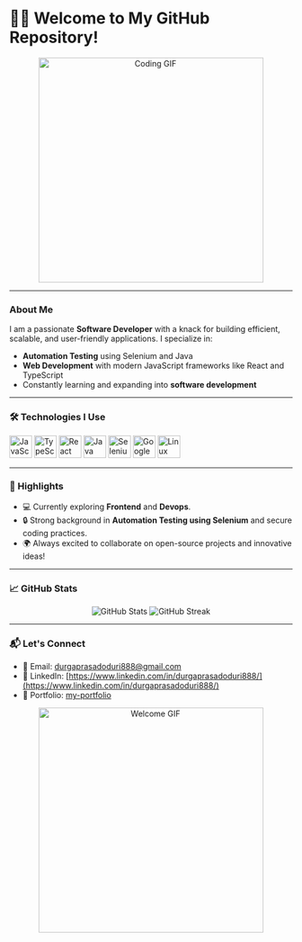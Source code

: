 # 👨‍💻 Welcome to My GitHub Repository!

<div align="center">
  <img src="https://media.giphy.com/media/qgQUggAC3Pfv687qPC/giphy.gif" width="400" alt="Coding GIF"/>
</div>

---

### About Me  
I am a passionate **Software Developer** with a knack for building efficient, scalable, and user-friendly applications. I specialize in:  
- **Automation Testing** using Selenium and Java   
- **Web Development** with modern JavaScript frameworks like React and TypeScript  
- Constantly learning and expanding into **software development**  

---

### 🛠️ Technologies I Use  
<div align="left">
  <img src="https://cdn.jsdelivr.net/gh/devicons/devicon/icons/javascript/javascript-original.svg" height="40" alt="JavaScript" />
  <img src="https://cdn.jsdelivr.net/gh/devicons/devicon/icons/typescript/typescript-original.svg" height="40" alt="TypeScript" />
  <img src="https://cdn.jsdelivr.net/gh/devicons/devicon/icons/react/react-original.svg" height="40" alt="React" />
  <img src="https://cdn.jsdelivr.net/gh/devicons/devicon/icons/java/java-original.svg" height="40" alt="Java" />
  <img src="https://cdn.jsdelivr.net/gh/devicons/devicon/icons/selenium/selenium-original.svg" height="40" alt="Selenium" />
  <img src="https://cdn.jsdelivr.net/gh/devicons/devicon/icons/googlecloud/googlecloud-original.svg" height="40" alt="Google Cloud" />
  <img src="https://cdn.jsdelivr.net/gh/devicons/devicon/icons/linux/linux-original.svg" height="40" alt="Linux" />
</div>

---

### 🌟 Highlights  
- 💻 Currently exploring **Frontend** and **Devops**.  
- 🔒 Strong background in **Automation Testing using Selenium** and secure coding practices.  
- 🌍 Always excited to collaborate on open-source projects and innovative ideas!  

---

### 📈 GitHub Stats  
<div align="center">
  <img src="https://github-readme-stats.vercel.app/api?username=durgaprasad888dp&show_icons=true&theme=radical" alt="GitHub Stats" />
  <img src="https://github-readme-streak-stats.herokuapp.com/?user=durgaprasad888dp&theme=radical" alt="GitHub Streak" />
</div>



---

### 📬 Let's Connect  
- 📧 Email: [durgaprasadoduri888@gmail.com](mailto:your.durgaprasadoduri888@gmail.com)  
- 💼 LinkedIn: [https://www.linkedin.com/in/durgaprasadoduri888/](https://www.linkedin.com/in/durgaprasadoduri888/)  
- 📝 Portfolio: [my-portfolio](https://your-portfolio.com)  

<div align="center">
  <img src="https://media.giphy.com/media/L1R1tvI9svkIWwpVYr/giphy.gif" width="400" alt="Welcome GIF"/>
</div>
